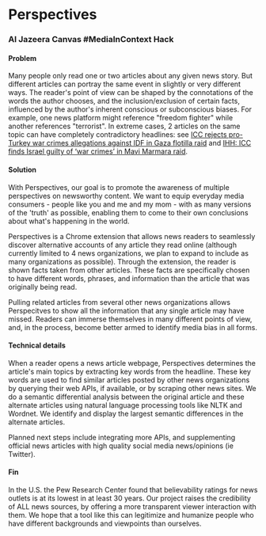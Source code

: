 Perspectives
============

### Al Jazeera Canvas #MediaInContext Hack

#### Problem

Many people only read one or two articles about any given news story.
But different articles can portray the same event in slightly or very 
different ways. The reader's point of view can be shaped by the connotations of the words the author chooses, and the inclusion/exclusion of certain facts, influenced by the author's inherent conscious or subconscious biases.
For example, one news platform might reference "freedom fighter" while another references "terrorist".
In extreme cases, 2 articles on the same topic can have completely contradictory headlines:
see [ICC rejects pro-Turkey war crimes allegations against IDF in Gaza flotilla raid](http://jpost.com/Israel-News/ICC-rejects-pro-Turkey-war-crimes-allegations-against-IDF-in-Gaza-flotilla-raid-380955) and [IHH: ICC finds Israel guilty of ‘war crimes’ in Mavi Marmara raid](http://www.todayszaman.com/diplomacy_ihh-icc-finds-israel-guilty-of-war-crimes-in-mavi-marmara-raid_363650.html).

#### Solution

With Perspectives, our goal is to promote the awareness of multiple perspectives
on newsworthy content.
We want to equip everyday media consumers - people like you and me and my mom - with as many versions of the 'truth' as possible,
enabling them to come to their own conclusions about what's happening in the world.

Perspectives is a Chrome extension that allows news readers to seamlessly discover alternative accounts of any article they read online
(although currently limited to 4 news organizations, we plan to expand to include as many organizations as possible).
Through the extension, the reader is shown facts taken from other articles.
These facts are specifically chosen to have different words, phrases, and
information than the article that was originally being read.

Pulling related articles from several other news organizations allows
Perspecitves to show all the information that
any single article may have missed. Readers can immerse themselves in many different
points of view, and, in the process, become better armed to identify media bias in all forms.

#### Technical details

When a reader opens a news article webpage, Perspectives determines the article's
main topics by extracting key words from the headline.
These key words are used to find similar articles posted by other news organizations
by querying their web APIs, if available, or by scraping other news sites.
We do a semantic differential analysis between the original article and these
alternate articles using natural language processing tools like NLTK and Wordnet.
We identify and display the largest semantic differences in the alternate articles.

Planned next steps include integrating more APIs, and supplementing official news articles
with high quality social media news/opinions (ie Twitter).

#### Fin

In the U.S. the Pew Research Center found that believability ratings for news outlets is at its lowest in at least 30 years. Our project raises the credibility of ALL news sources, by offering a more transparent viewer interaction with them. We hope that a tool like this can legitimize and humanize people who have different backgrounds and viewpoints than ourselves.
